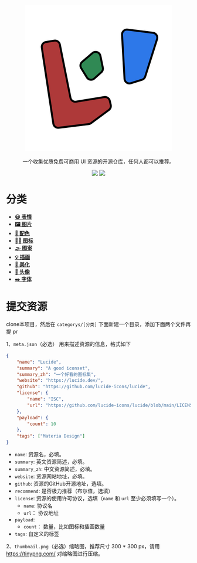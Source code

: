 


<p align="center">
    <img src="logo.svg" />
</p>


<p  align="center">一个收集优质免费可商用 UI 资源的开源仓库，任何人都可以推荐。</p>
<p  align="center">
<img src="https://img.shields.io/github/issues-pr-raw/bimohxh/uiset?label=pull%20request" />
    <img src="https://img.shields.io/github/license/bimohxh/uiset" />
</p>

# 分类


- [**😃 表情**](categorys/emoji)
- [**🖼️ 图片**](categorys/image)
- [**🎨 配色**](categorys/color)
- [**🏳️‍🌈 图标**](categorys/icon)
- [**🌫️ 图案**](categorys/pattern)
- [**💡 插画**](categorys/illustration)
- [**🎉 美化**](categorys/beautify)
- [**🤠 头像**](categorys/avatar)
- [**✒️ 字体**](categorys/font)



# 提交资源

clone本项目，然后在 `categorys/[分类]` 下面新建一个目录，添加下面两个文件再提 pr

1、`meta.json`（必选） 用来描述资源的信息，格式如下

```json
{
    "name": "Lucide",
    "summary": "A good iconset",
    "summary_zh": "一个好看的图标集",
    "website": "https://lucide.dev/",
    "github": "https://github.com/lucide-icons/lucide",
    "license": {
        "name": "ISC",
        "url": "https://github.com/lucide-icons/lucide/blob/main/LICENSE"
    },
    "payload": {
        "count": 10
    },
    "tags": ["Materia Design"]
}
```

- `name`: 资源名，必填。
- `summary`: 英文资源简述，必填。
- `summary_zh`: 中文资源简述，必填。
- `website`: 资源网站地址，必填。
- `github`: 资源的GitHub开源地址，选填。
- `recommend`: 是否极力推荐（布尔值，选填）
- `license`: 资源的使用许可协议，选填（`name` 和 `url` 至少必须填写一个）。
    - `name`: 协议名
    - `url`： 协议地址
- `payload`:
    - `count`： 数量，比如图标和插画数量
- `tags`: 自定义的标签


2、`thumbnail.png`（必选）缩略图，推荐尺寸 300 * 300 px，请用 https://tinypng.com/ 对缩略图进行压缩。

